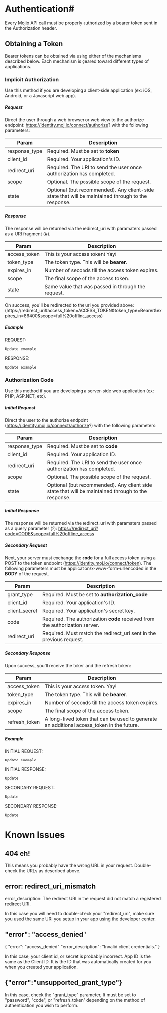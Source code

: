# Authentication#

Every Mojio API call must be properly authorized by a bearer token sent in the Authorization header.


## Obtaining a Token ##

Bearer tokens can be obtained via using either of the mechanisms described below.  Each mechanism is geared toward different types of applications. 

### Implicit Authorization ###

Use this method if you are developing a client-side application (ex: iOS, Android, or a Javascript web app).

##### Request #####

Direct the user through a web browser or web view to the authorize endpoint: https://identity.moj.io/connect/authorize? with the following parameters:

| Param | Description |
|---|---|
| response_type | Required. Must be set to **token** |
| client_id | Required.  Your application's ID. |
| redirect_uri | Required. The URI to send the user once authorization has completed. |
| scope | Optional. The possible scope of the request. |
| state | Optional (but recommended). Any client-side state that will be maintained through to the response. |

##### Response #####

The response will be returned via the redirect_uri with paramaters passed as a URI fragment (*#*).

| Param | Description |
|---|---|
| access_token | This is your access token! Yay! |
| token_type | The token type. This will be **bearer**. |
| expires_in | Number of seconds till the access token expires. |
| scope | The final scope of the access token. |
| state | Same value that was passed in through the request. |

On success, you'll be redirected to the uri you provided above:
(https://redirect_uri#access_token=ACCESS_TOKEN&token_type=Bearer&expires_in=86400&scope=full%20offline_access)

##### Example #####

REQUEST:

    Update example

RESPONSE:

    Update example
    

### Authorization Code ###

Use this method if you are developing a server-side web application (ex: PHP, ASP.NET, etc).

##### Initial Request #####

Direct the user to the authorize endpoint (https://identity.moj.io/connect/authorize?) with the following parameters:

| Param | Description |
|---|---|
| response_type | Required. Must be set to **code** |
| client_id | Required.  Your application ID. |
| redirect_uri | Required. The URI to send the user once authorization has completed. |
| scope | Optional. The possible scope of the request. |
| state | Optional (but recommended). Any client side state that will be maintained through to the response. |

##### Initial Response #####

The response will be returned via the redirect_uri with paramaters passed as a query parameter (*?*): [https://redirect_uri?code=CODE&scope=full%20offline_access](https://redirect_uri?code=CODE&scope=full%20offline_access)


##### Secondary Request #####

Next, your server must exchange the **code** for a full access token using a POST to the token endpoint (https://identity.moj.io/connect/token).  The following parameters must be application/x-www-form-urlencoded in the **BODY** of the request.

| Param | Description |
|---|---|
| grant_type | Required. Must be set to **authorization_code** |
| client_id | Required.  Your application's ID. |
| client_secret | Required.  Your application's secret key. |
| code | Required. The authorization **code** received from the authorization server. |
| redirect_uri | Required. Must match the redirect_uri sent in the previous request. |

##### Secondary Response #####

Upon success, you'll receive the token and the refresh token:

| Param | Description |
|---|---|
| access_token | This is your access token. Yay! |
| token_type | The token type. This will be **bearer**. |
| expires_in | Number of seconds till the access token expires. |
| scope | The final scope of the access token. |
| refresh_token | A long-lived token that can be used to generate an additional access_token in the future. |

##### Example #####

INITIAL REQUEST:

    Update example

INITIAL RESPONSE:

    Update

SECONDARY REQUEST:

    Update
    
SECONDARY RESPONSE:

    Update
    

# Known Issues #


## 404 eh! ##

This means you probably have the wrong URL in your request. Double-check the URLs as described above.


## error: redirect_uri_mismatch ##
error_description: The redirect URI in the request did not match a registered redirect URI.

In this case you will need to double-check your "redirect_uri", make sure you used the same URI you setup in your app using the developer center.

## "error": "access_denied" ##

{
"error": "access_denied"
"error_description": "Invalid client credentials."
}

In this case, your client id, or secret is probably incorrect. App ID is the same as the Client ID. It is the ID that was automatically created for you when you created your application.


## {"error":"unsupported_grant_type"} ##

In this case, check the "grant_type" parameter, It must be set to "password", "code", or "refresh_token" depending on the method of authentication you wish to perform.



